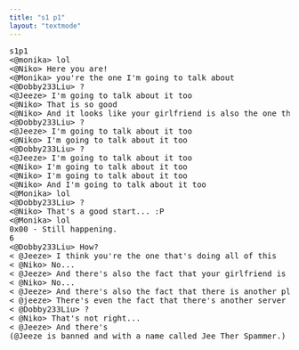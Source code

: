 ```yaml
---
title: "s1 p1"
layout: "textmode"
---
```

<pre>
s1p1
<@monika> lol
<@Niko> Here you are!
<@Monika> you're the one I'm going to talk about
<@Dobby233Liu> ?
<@Jeeze> I'm going to talk about it too
<@Niko> That is so good
<@Niko> And it looks like your girlfriend is also the one that is the one on my end...
<@Dobby233Liu> ?
<@Jeeze> I'm going to talk about it too
<@Niko> I'm going to talk about it too
<@Dobby233Liu> ?
<@Jeeze> I'm going to talk about it too
<@Niko> I'm going to talk about it too
<@Niko> I'm going to talk about it too
<@Niko> And I'm going to talk about it too
<@Monika> lol
<@Dobby233Liu> ?
<@Niko> That's a good start... :P
<@Monika> lol
0x00 - Still happening.
6
<@Dobby233Liu> How?
< @Jeeze> I think you're the one that's doing all of this
< @Niko> No...
< @Jeeze> And there's also the fact that your girlfriend is in another city
< @Niko> No...
< @Jeeze> And there's also the fact that there is another player on the server that's playing with you
< @jeeze> There's even the fact that there's another server player on the server playing with the same server player on the other server
< @Dobby233Liu> ?
< @Niko> That's not right...
< @Jeeze> And there's
(@Jeeze is banned and with a name called Jee Ther Spammer.)
</pre>
